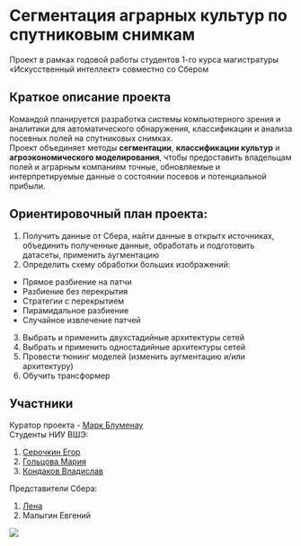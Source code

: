 # Сегментация аграрных культур по спутниковым снимкам
Проект в рамках годовой работы студентов 1-го курса магистратуры «Искусственный интеллект» совместно со Сбером

## Краткое описание проекта
Командой планируется разработка системы компьютерного зрения и аналитики для автоматического обнаружения, классификации и анализа посевных полей на спутниковых снимках.\
Проект объединяет методы __сегментации__, __классификации культур__ и __агроэкономического моделирования__, чтобы предоставить владельцам полей и аграрным компаниям точные, обновляемые и интерпретируемые данные о состоянии посевов и потенциальной прибыли.

## Ориентировочный план проекта:
1. Получить данные от Сбера, найти данные в открытх источниках, объединить полученные данные, обработать и подготовить датасеты, применить аугментацию
2. Определить схему обработки больших изображений: 
- Прямое разбиение на патчи
- Разбиение без перекрытия
- Стратегии с перекрытием
- Пирамидальное разбиение
- Случайное извлечение патчей
3. Выбрать и применить двухстадийные архитектуры сетей
4. Выбрать и применить одностадийные архитектуры сетей
5. Провести тюнинг моделей (изменить аугментацию и/или архитектуру)
6. Обучить трансформер

## Участники
Куратор проекта - [Марк Блуменау](https://github.com/markblumenau)\
Студенты НИУ ВШЭ:
1. [Серочкин Егор](https://github.com/segor14)
2. [Гольцова Мария](https://github.com/mariya-goltsova) 
3. [Кондаков Владислав](https://github.com/Vlad3737)

Представители Сбера:
1. [Лена](https://github.com/ln-smtn)
2. Малыгин Евгений          <!-- TODO: Вставить тег -->

![](https://i.ytimg.com/vi/hSZeZ7_koXA/hqdefault.jpg)
